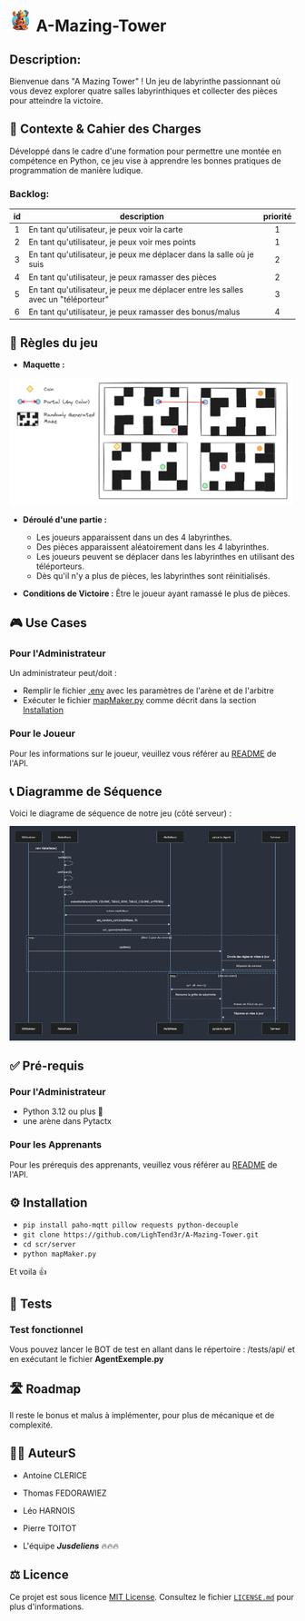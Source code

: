 # <img src="doc/A-Mazing-Tower-Logo.jpg" alt="logo" style="width: 40px"/> A-Mazing-Tower

## Description:

Bienvenue dans "A Mazing Tower" ! Un jeu de labyrinthe passionnant où vous devez explorer quatre salles labyrinthiques
et collecter des pièces pour atteindre la victoire.

## 🎯 Contexte & Cahier des Charges

Développé dans le cadre d'une formation pour permettre une montée en compétence en Python, ce jeu vise à apprendre les
bonnes pratiques de programmation de manière ludique.

### Backlog:

| id | description                                                                        | priorité |
|:--:|------------------------------------------------------------------------------------|:--------:|
| 1  | En tant qu'utilisateur, je peux voir la carte                                      |    1     |
| 2  | En tant qu'utilisateur, je peux voir mes points                                    |    1     |
| 3  | En tant qu'utilisateur, je peux me déplacer dans la salle où je suis               |    2     |
| 4  | En tant qu'utilisateur, je peux ramasser des pièces                                |    2     |
| 5  | En tant qu'utilisateur, je peux me déplacer entre les salles avec un "téléporteur" |    3     |
| 6  | En tant qu'utilisateur, je peux ramasser des bonus/malus                           |    4     |

## 🎲 Règles du jeu

- **Maquette :**

<img src="doc/Maquette.png" alt="Maquette du jeu" style="width: 500px"/>

- **Déroulé d'une partie :**
    - Les joueurs apparaissent dans un des 4 labyrinthes.
    - Des pièces apparaissent aléatoirement dans les 4 labyrinthes.
    - Les joueurs peuvent se déplacer dans les labyrinthes en utilisant des téléporteurs.
    - Dès qu'il n'y a plus de pièces, les labyrinthes sont réinitialisés.

- **Conditions de Victoire :** Être le joueur ayant ramassé le plus de pièces.

## 🎮 Use Cases

### Pour l'Administrateur

Un administrateur peut/doit :
- Remplir le fichier [.env](.env) avec les paramètres de l'arène et de l'arbitre
- Exécuter le fichier [mapMaker.py](src/server/mapMaker.py) comme décrit dans la section [Installation](#user-content-️-installation)

### Pour le Joueur

Pour les informations sur le joueur, veuillez vous référer au [README](/src/api/README.md) de l'API.

## 📞 Diagramme de Séquence

Voici le diagrame de séquence de notre jeu (côté serveur) :

![Alt text](doc/diagramSequence.png)

## ✅ Pré-requis

### Pour l'Administrateur

- Python 3.12 ou plus 🐍
- une arène dans Pytactx

### Pour les Apprenants

Pour les prérequis des apprenants, veuillez vous référer au [README](/src/api/README.md) de l'API.

## ⚙️ Installation

- `pip install paho-mqtt pillow requests python-decouple`
- `git clone https://github.com/LighTend3r/A-Mazing-Tower.git`
- `cd scr/server`
- `python mapMaker.py`

Et voila 👍

## 🧪 Tests

### Test fonctionnel

Vous pouvez lancer le BOT de test en allant dans le répertoire : /tests/api/
et en exécutant le fichier **AgentExemple.py**

## 🛣️ Roadmap

Il reste le bonus et malus à implémenter, pour plus de mécanique et de complexité.

## 🧑‍💻 AuteurS

- Antoine CLERICE
- Thomas FEDORAWIEZ
- Léo HARNOIS
- Pierre TOITOT

- L'équipe ***Jusdeliens*** 🔥🔥🔥

## ⚖️ Licence

Ce projet est sous licence [MIT License](https://opensource.org/license/mit/). Consultez le
fichier [`LICENSE.md`](LICENSE.md) pour plus d'informations.
